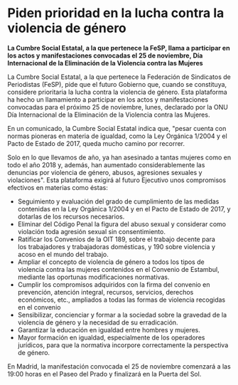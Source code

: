 # Piden prioridad en la lucha contra la violencia de género

**La Cumbre Social Estatal, a la que pertenece la FeSP, llama a participar en los actos y manifestaciones convocadas el 25 de noviembre, Día Internacional de la Eliminación de la Violencia contra las Mujeres**

La Cumbre Social Estatal, a la que pertenece la Federación de Sindicatos de Periodistas (FeSP), pide que el futuro Gobierno que, cuando se constituya, considere prioritaria la lucha contra la violencia de género. Esta plataforma ha hecho un llamamiento a participar en los actos y manifestaciones convocadas para el próximo 25 de noviembre, lunes, declarado por la ONU Día Internacional de la Eliminación de la Violencia contra las Mujeres.

En un comunicado, la Cumbre Social Estatal indica que, "pesar cuenta con normas pioneras en materia de igualdad, como la Ley Orgánica 1/2004 y el Pacto de Estado de 2017, queda mucho camino por recorrer.

Solo en lo que llevamos de año, ya han asesinado a tantas mujeres como en todo el año 2018 y, además, han aumentado considerablemente las denuncias por violencia de género, abusos, agresiones sexuales y violaciones".
Esta plataforma exigirá al futuro Ejecutivo unos compromisos efectivos en materias como éstas:

- Seguimiento y evaluación del grado de cumplimiento de las medidas contenidas en la Ley Orgánica 1/2004 y en el Pacto de Estado de 2017, y dotarlas de los recursos necesarios.
- Eliminar del Código Penal la figura del abuso sexual y considerar como violación toda agresión sexual sin consentimiento.
- Ratificar los Convenios de la OIT 189, sobre el trabajo decente para los trabajadores y trabajadoras domésticas, y 190 sobre violencia y acoso en el mundo del trabajo.
- Ampliar el concepto de violencia de género a todos los tipos de violencia contra las mujeres contenidos en el Convenio de Estambul, mediante las oportunas modificaciones normativas.
- Cumplir los compromisos adquiridos con la firma del convenio en prevención, atención integral, recursos, servicios, derechos económicos, etc., ampliados a todas las formas de violencia recogidas en el convenio
- Sensibilizar, concienciar y formar a la sociedad sobre la gravedad de la violencia de género y la necesidad de su erradicación.
- Garantizar la educación en igualdad entre hombres y mujeres.
- Mayor formación en igualdad, especialmente de los operadores jurídicos, para que la normativa incorpore correctamente la perspectiva de género.

En Madrid, la manifestación convocada el 25 de noviembre comenzará a las 19:00 horas en el Paseo del Prado y finalizará en la Puerta del Sol.
